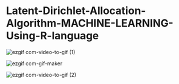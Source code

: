 # Latent-Dirichlet-Allocation-Algorithm-MACHINE-LEARNING-Using-R-language

![ezgif com-video-to-gif (1)](https://user-images.githubusercontent.com/59985283/76998933-d18b5d00-6990-11ea-91ae-5c5ef39c713f.gif)


![ezgif com-gif-maker](https://user-images.githubusercontent.com/59985283/77000963-22508500-6994-11ea-8715-e89d3cf7625c.gif)


![ezgif com-video-to-gif (2)](https://user-images.githubusercontent.com/59985283/77003538-837a5780-6998-11ea-9c93-34a0d7240ae6.gif)

